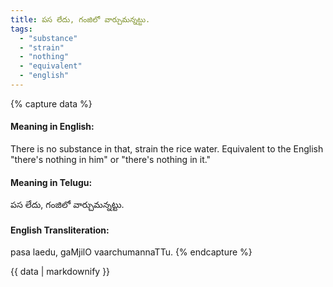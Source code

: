```yaml
---
title: పస లేదు, గంజిలో వార్చుమన్నట్టు.
tags:
  - "substance"
  - "strain"
  - "nothing"
  - "equivalent"
  - "english"
---
```


{% capture data %}
#### Meaning in English:
There is no substance in that, strain the rice water.
Equivalent to the English "there's nothing in him" or "there's nothing in it."

#### Meaning in Telugu:
పస లేదు, గంజిలో వార్చుమన్నట్టు.

#### English Transliteration:
pasa laedu, gaMjilO vaarchumannaTTu.
{% endcapture %}

{{ data | markdownify }}

